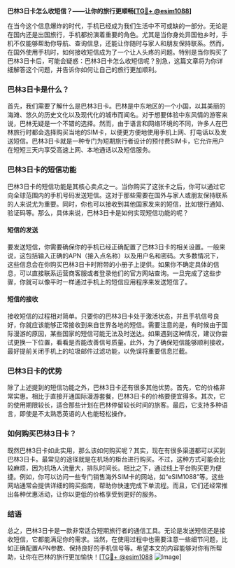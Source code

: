 **巴林3日卡怎么收短信？——让你的旅行更顺畅[[TG💪+ @esim1088](https://t.me/s/esim1088)]**

在当今这个信息爆炸的时代，手机已经成为我们生活中不可或缺的一部分。无论是在国内还是出国旅行，手机都扮演着重要的角色。尤其是当你身处异国他乡时，手机不仅能够帮助你导航、查询信息，还能让你随时与家人和朋友保持联系。然而，在国外使用手机时，如何接收短信成为了一个让人头疼的问题。特别是当你购买了巴林3日卡后，可能会疑惑：巴林3日卡怎么收短信呢？别急，这篇文章将为你详细解答这个问题，并告诉你如何让自己的旅行更加顺利。

### 巴林3日卡是什么？

首先，我们需要了解什么是巴林3日卡。巴林是中东地区的一个小国，以其美丽的海滩、悠久的历史文化以及现代化的城市而闻名。对于想要体验中东风情的游客来说，巴林无疑是一个不错的选择。然而，由于语言和网络环境的不同，许多人在巴林旅行时都会选择购买当地的SIM卡，以便更方便地使用手机上网、打电话以及发送短信。巴林3日卡就是一种专门为短期旅行者设计的预付费SIM卡，它允许用户在短短三天内享受高速上网、本地通话以及短信服务。

### 巴林3日卡的短信功能

巴林3日卡的短信功能是其核心卖点之一。当你购买了这张卡之后，你可以通过它向全球范围内的手机号码发送短信。这对于那些需要在国外与家人或朋友保持联系的人来说尤为重要。同时，你也可以接收到其他国家发来的短信，比如银行通知、验证码等。那么，具体来说，巴林3日卡是如何实现短信功能的呢？

#### 短信的发送

要发送短信，你需要确保你的手机已经正确配置了巴林3日卡的相关设置。一般来说，这包括输入正确的APN（接入点名称）以及用户名和密码。大多数情况下，这些信息会在你购买巴林3日卡时附带的小册子上提供。如果你不确定具体的信息，可以直接联系运营商客服或者登录他们的官方网站查询。一旦完成了这些步骤，你就可以像平时一样通过手机上的短信应用程序来发送短信了。

#### 短信的接收

接收短信的过程相对简单。只要你的巴林3日卡处于激活状态，并且手机信号良好，你就应该能够正常接收到来自世界各地的短信。需要注意的是，有时候由于国际漫游的原因，某些国家的短信可能无法及时送达。如果遇到这种情况，建议你尝试更换一下位置，看看是否能改善信号质量。此外，为了确保短信能够顺利接收，最好提前关闭手机上的垃圾邮件过滤功能，以免误将重要信息拦截。

### 巴林3日卡的优势

除了上述提到的短信功能之外，巴林3日卡还有很多其他优势。首先，它的价格非常实惠。相比于直接开通国际漫游套餐，巴林3日卡的价格要便宜得多。其次，它的使用期限较长，适合那些计划在巴林停留较长时间的旅客。最后，它支持多种语言，即使是不太熟悉英语的人也能轻松操作。

### 如何购买巴林3日卡？

既然巴林3日卡如此实用，那么该如何购买呢？其实，现在有很多渠道都可以买到巴林3日卡。最常见的途径就是在机场的柜台进行购买。不过，这种方式可能会比较麻烦，因为机场人流量大，排队时间长。相比之下，通过线上平台购买更为便捷。例如，你可以访问一些专门销售海外SIM卡的网站，如“eSIM1088”等。这些网站通常会提供详细的购买指南，帮助你快速完成下单流程。而且，它们还经常推出各种优惠活动，让你以更低的价格享受到更好的服务。

### 结语

总之，巴林3日卡是一款非常适合短期旅行者的通信工具。无论是发送短信还是接收短信，它都能满足你的需求。当然，在使用过程中也需要注意一些细节问题，比如正确配置APN参数、保持良好的手机信号等。希望本文的内容能够对你有所帮助，让你在巴林的旅行更加愉快！[[TG💪+ @esim1088](https://t.me/s/esim1088) ![Image](https://i.postimg.cc/4NQfJmqS/Snipaste-2025-05-13-00-14-12.png)]